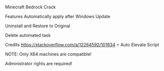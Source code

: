Minecraft Bedrock Crack

Features
Automatically apply after Windows Update

Uninstall and Restore to Original

Delete automated task

Credits
https://stackoverflow.com/a/12264592/101634 = Auto Elevate Script

NOTE: Only X64 machines are compatible!

Administrator rights are required!
